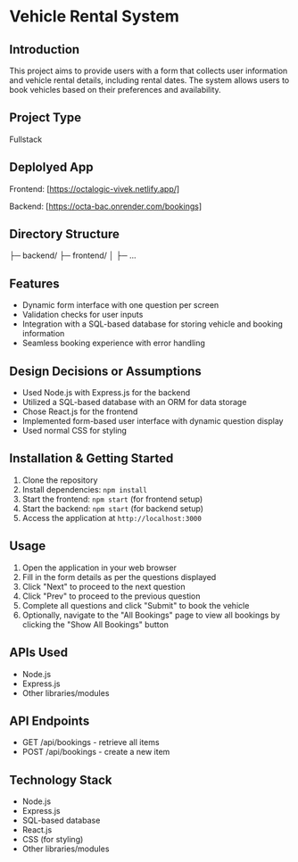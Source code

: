 # Vehicle Rental System

## Introduction
This project aims to provide users with a form that collects user information and vehicle rental details, including rental dates. The system allows users to book vehicles based on their preferences and availability.

## Project Type
Fullstack

## Deplolyed App
Frontend: [https://octalogic-vivek.netlify.app/]

Backend: [https://octa-bac.onrender.com/bookings]

## Directory Structure
├─ backend/
├─ frontend/
│  ├─ ...

<!--- ## Video Walkthrough of the project
[Attach a very short video walkthrough of all of the features [1 - 3 minutes]]

## Video Walkthrough of the codebase
[Attach a very short video walkthrough of codebase [1 - 5 minutes]]
-->

## Features
- Dynamic form interface with one question per screen
- Validation checks for user inputs
- Integration with a SQL-based database for storing vehicle and booking information
- Seamless booking experience with error handling

## Design Decisions or Assumptions
- Used Node.js with Express.js for the backend
- Utilized a SQL-based database with an ORM for data storage
- Chose React.js for the frontend
- Implemented form-based user interface with dynamic question display
- Used normal CSS for styling

## Installation & Getting Started
1. Clone the repository
2. Install dependencies: `npm install`
3. Start the frontend: `npm start` (for frontend setup)
4. Start the backend: `npm start` (for backend setup)
5. Access the application at `http://localhost:3000`

## Usage
1. Open the application in your web browser
2. Fill in the form details as per the questions displayed
3. Click "Next" to proceed to the next question
4. Click "Prev" to proceed to the previous question
5. Complete all questions and click "Submit" to book the vehicle
6. Optionally, navigate to the "All Bookings" page to view all bookings by clicking the "Show All Bookings" button


## APIs Used
- Node.js
- Express.js
- Other libraries/modules

## API Endpoints
- GET /api/bookings - retrieve all items
- POST /api/bookings - create a new item

## Technology Stack
- Node.js
- Express.js
- SQL-based database
- React.js
- CSS (for styling)
- Other libraries/modules
